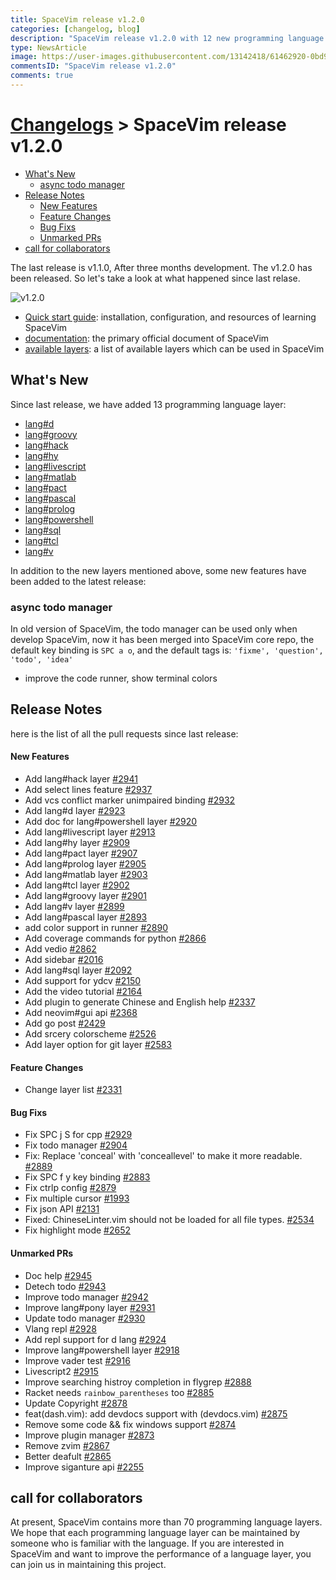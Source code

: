 ```yaml
---
title: SpaceVim release v1.2.0
categories: [changelog, blog]
description: "SpaceVim release v1.2.0 with 12 new programming language layers and ton of bug fixs and new features."
type: NewsArticle
image: https://user-images.githubusercontent.com/13142418/61462920-0bd9d000-a9a6-11e9-8e1f-c70d6ec6ca1e.png
commentsID: "SpaceVim release v1.2.0"
comments: true
---
```


# [Changelogs](../development#changelog) > SpaceVim release v1.2.0

<!-- vim-markdown-toc GFM -->

- [What's New](#whats-new)
  - [async todo manager](#async-todo-manager)
- [Release Notes](#release-notes)
    - [New Features](#new-features)
    - [Feature Changes](#feature-changes)
    - [Bug Fixs](#bug-fixs)
    - [Unmarked PRs](#unmarked-prs)
- [call for collaborators](#call-for-collaborators)

<!-- vim-markdown-toc -->


The last release is v1.1.0, After three months development.
The v1.2.0 has been released. So let's take a look at what happened since last relase.

![v1.2.0](https://user-images.githubusercontent.com/13142418/61462920-0bd9d000-a9a6-11e9-8e1f-c70d6ec6ca1e.png)

- [Quick start guide](../quick-start-guide/): installation, configuration, and resources of learning SpaceVim
- [documentation](../documentation/): the primary official document of SpaceVim
- [available layers](../layers/): a list of available layers which can be used in SpaceVim

## What's New

Since last release, we have added 13 programming language layer:

- [lang#d](../layers/lang/d/)
- [lang#groovy](../layers/lang/groovy/)
- [lang#hack](../layers/lang/hack/)
- [lang#hy](../layers/lang/hy/)
- [lang#livescript](../layers/lang/livescript/)
- [lang#matlab](../layers/lang/matlab/)
- [lang#pact](../layers/lang/pact/)
- [lang#pascal](../layers/lang/pascal/)
- [lang#prolog](../layers/lang/prolog/)
- [lang#powershell](../layers/lang/powershell/)
- [lang#sql](../layers/lang/sql/)
- [lang#tcl](../layers/lang/tcl/)
- [lang#v](../layers/lang/v/)


In addition to the new layers mentioned above, some new features have been added to the latest release:

### async todo manager

In old version of SpaceVim, the todo manager can be used only when develop SpaceVim, now it has been merged into SpaceVim core repo,
the default key binding is `SPC a o`, and the default tags is: `'fixme', 'question', 'todo', 'idea'`

- improve the code runner, show terminal colors


## Release Notes

here is the list of all the pull requests since last release:

#### New Features

- Add lang#hack layer [#2941](https://github.com/SpaceVim/SpaceVim/pull/2941)
- Add select lines feature [#2937](https://github.com/SpaceVim/SpaceVim/pull/2937)
- Add vcs conflict marker unimpaired binding [#2932](https://github.com/SpaceVim/SpaceVim/pull/2932)
- Add lang#d layer [#2923](https://github.com/SpaceVim/SpaceVim/pull/2923)
- Add doc for lang#powershell layer [#2920](https://github.com/SpaceVim/SpaceVim/pull/2920)
- Add lang#livescript layer [#2913](https://github.com/SpaceVim/SpaceVim/pull/2913)
- Add lang#hy layer [#2909](https://github.com/SpaceVim/SpaceVim/pull/2909)
- Add lang#pact layer [#2907](https://github.com/SpaceVim/SpaceVim/pull/2907)
- Add lang#prolog layer [#2905](https://github.com/SpaceVim/SpaceVim/pull/2905)
- Add lang#matlab layer [#2903](https://github.com/SpaceVim/SpaceVim/pull/2903)
- Add lang#tcl layer [#2902](https://github.com/SpaceVim/SpaceVim/pull/2902)
- Add lang#groovy layer [#2901](https://github.com/SpaceVim/SpaceVim/pull/2901)
- Add lang#v layer [#2899](https://github.com/SpaceVim/SpaceVim/pull/2899)
- Add lang#pascal layer [#2893](https://github.com/SpaceVim/SpaceVim/pull/2893)
- add color support in runner [#2890](https://github.com/SpaceVim/SpaceVim/pull/2890)
- Add coverage commands for python [#2866](https://github.com/SpaceVim/SpaceVim/pull/2866)
- Add vedio [#2862](https://github.com/SpaceVim/SpaceVim/pull/2862)
- Add sidebar [#2016](https://github.com/SpaceVim/SpaceVim/pull/2016)
- Add lang#sql layer [#2092](https://github.com/SpaceVim/SpaceVim/pull/2092)
- Add support for ydcv [#2150](https://github.com/SpaceVim/SpaceVim/pull/2150)
- Add the video tutorial [#2164](https://github.com/SpaceVim/SpaceVim/pull/2164)
- Add plugin to generate Chinese and English help [#2337](https://github.com/SpaceVim/SpaceVim/pull/2337)
- Add neovim#gui api [#2368](https://github.com/SpaceVim/SpaceVim/pull/2368)
- Add go post [#2429](https://github.com/SpaceVim/SpaceVim/pull/2429)
- Add srcery colorscheme [#2526](https://github.com/SpaceVim/SpaceVim/pull/2526)
- Add layer option for git layer [#2583](https://github.com/SpaceVim/SpaceVim/pull/2583)

#### Feature Changes

- Change layer list [#2331](https://github.com/SpaceVim/SpaceVim/pull/2331)

#### Bug Fixs

- Fix SPC j S for cpp [#2929](https://github.com/SpaceVim/SpaceVim/pull/2929)
- Fix todo manager [#2904](https://github.com/SpaceVim/SpaceVim/pull/2904)
- Fix: Replace 'conceal' with 'conceallevel' to make it more readable. [#2889](https://github.com/SpaceVim/SpaceVim/pull/2889)
- Fix SPC f y key binding [#2883](https://github.com/SpaceVim/SpaceVim/pull/2883)
- Fix ctrlp config [#2879](https://github.com/SpaceVim/SpaceVim/pull/2879)
- Fix multiple cursor [#1993](https://github.com/SpaceVim/SpaceVim/pull/1993)
- Fix json API [#2131](https://github.com/SpaceVim/SpaceVim/pull/2131)
- Fixed: ChineseLinter.vim should not be loaded for all file types. [#2534](https://github.com/SpaceVim/SpaceVim/pull/2534)
- Fix highlight mode [#2652](https://github.com/SpaceVim/SpaceVim/pull/2652)

#### Unmarked PRs

- Doc help [#2945](https://github.com/SpaceVim/SpaceVim/pull/2945)
- Detech todo [#2943](https://github.com/SpaceVim/SpaceVim/pull/2943)
- Improve todo manager [#2942](https://github.com/SpaceVim/SpaceVim/pull/2942)
- Improve lang#pony layer [#2931](https://github.com/SpaceVim/SpaceVim/pull/2931)
- Update todo manager [#2930](https://github.com/SpaceVim/SpaceVim/pull/2930)
- Vlang repl [#2928](https://github.com/SpaceVim/SpaceVim/pull/2928)
- Add repl support for d lang [#2924](https://github.com/SpaceVim/SpaceVim/pull/2924)
- Improve lang#powershell layer [#2918](https://github.com/SpaceVim/SpaceVim/pull/2918)
- Improve vader test [#2916](https://github.com/SpaceVim/SpaceVim/pull/2916)
- Livescript2 [#2915](https://github.com/SpaceVim/SpaceVim/pull/2915)
- Improve searching histroy completion in flygrep [#2888](https://github.com/SpaceVim/SpaceVim/pull/2888)
- Racket needs `rainbow_parentheses` too [#2885](https://github.com/SpaceVim/SpaceVim/pull/2885)
- Update Copyright [#2878](https://github.com/SpaceVim/SpaceVim/pull/2878)
- feat(dash.vim): add devdocs support with (devdocs.vim) [#2875](https://github.com/SpaceVim/SpaceVim/pull/2875)
- Remove some code && fix windows support [#2874](https://github.com/SpaceVim/SpaceVim/pull/2874)
- Improve plugin manager [#2873](https://github.com/SpaceVim/SpaceVim/pull/2873)
- Remove zvim [#2867](https://github.com/SpaceVim/SpaceVim/pull/2867)
- Better deafult [#2865](https://github.com/SpaceVim/SpaceVim/pull/2865)
- Improve siganture api [#2255](https://github.com/SpaceVim/SpaceVim/pull/2255)

## call for collaborators

At present, SpaceVim contains more than 70 programming language layers.
We hope that each programming language layer can be maintained by someone who is familiar with the language.
If you are interested in SpaceVim and want to improve the performance of a language layer,
you can join us in maintaining this project.
